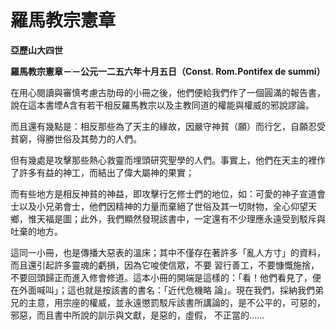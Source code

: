 # 羅馬教宗憲章


**亞歷山大四世**

**羅馬教宗憲章－－公元一二五六年十月五日（Const. Rom.Pontifex de summi）**





在用心閱讀與審慎考慮古肋母的小冊之後，他們便給我們作了一個圓滿的報告書，說在這本書堙A含有若干相反羅馬教宗以及主教同道的權能與權威的邪說謬論。

而且還有幾點是：相反那些為了天主的緣故，因嚴守神貧（願）而行乞，自願忍受貧窮，得勝世俗及其勢力的人們。

但有幾處是攻擊那些熱心救靈而埋頭研究聖學的人們。事實上，他們在天主的裡作了許多有益的神工，而結出了偉大屬神的果實；

而有些地方是相反神貧的神益，即攻擊行乞修士們的地位，如：可愛的神子宣道會士以及小兄弟會士，他們因精神的力量而棄絕了世俗及其一切財物，全心仰望天鄉，惟天福是圖；此外，我們顯然發現該書中，一定還有不少理應永遠受到駁斥與吐棄的地方。

這同一小冊，也是傳播大惡表的溫床；其中不僅存在著許多「亂人方寸」的資料，而且還引起許多靈魂的虧損，因為它唆使信眾，不要
習行善工，不要慷慨施捨，不要回頭歸正而進入修會修道。這本小冊的開端是這樣的：「看！他們看見了，便在外面喊叫」；這也就是按該書的書名：「近代危機略
論」。現在我們，採納我們弟兄的主意，用宗座的權威，並永遠懲罰駁斥該書所講論的，是不公平的，可惡的，邪惡，而且書中所說的訓示與文獻，是惡的，虛假，
不正當的……

